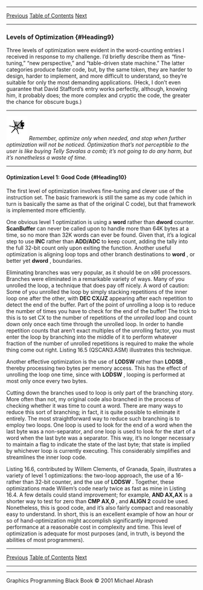   ------------------------ --------------------------------- --------------------
  [Previous](16-05.html)   [Table of Contents](index.html)   [Next](16-07.html)
  ------------------------ --------------------------------- --------------------

### Levels of Optimization {#Heading9}

Three levels of optimization were evident in the word-counting entries I
received in response to my challenge. I’d briefly describe them as
“fine-tuning,” “new perspective,” and “table-driven state machine.” The
latter categories produce faster code, but, by the same token, they are
harder to design, harder to implement, and more difficult to understand,
so they’re suitable for only the most demanding applications. (Heck, I
don’t even guarantee that David Stafford’s entry works perfectly,
although, knowing him, it probably does; the more complex and cryptic
the code, the greater the chance for obscure bugs.)

  ------------------- ----------------------------------------------------------------------------------------------------------------------------------------------------------------------------------------------------------------------------------------------------------
  ![](images/i.jpg)   *Remember, optimize only when needed, and stop when further optimization will not be noticed. Optimization that’s not perceptible to the user is like buying Telly Savalas a comb; it’s not going to do any harm, but it’s nonetheless a waste of time.*
  ------------------- ----------------------------------------------------------------------------------------------------------------------------------------------------------------------------------------------------------------------------------------------------------

#### Optimization Level 1: Good Code {#Heading10}

The first level of optimization involves fine-tuning and clever use of
the instruction set. The basic framework is still the same as my code
(which in turn is basically the same as that of the original C code),
but that framework is implemented more efficiently.

One obvious level 1 optimization is using a **word** rather than
**dword** counter. **ScanBuffer** can never be called upon to handle
more than 64K bytes at a time, so no more than 32K words can ever be
found. Given that, it’s a logical step to use **INC** rather than
**ADD/ADC** to keep count, adding the tally into the full 32-bit count
only upon exiting the function. Another useful optimization is aligning
loop tops and other branch destinations to **word** , or better yet
**dword** , boundaries.

Eliminating branches was very popular, as it should be on x86
processors. Branches were eliminated in a remarkable variety of ways.
Many of you unrolled the loop, a technique that does pay off nicely. A
word of caution: Some of you unrolled the loop by simply stacking
repetitions of the inner loop one after the other, with **DEC CX/JZ**
appearing after each repetition to detect the end of the buffer. Part of
the point of unrolling a loop is to reduce the number of times you have
to check for the end of the buffer! The trick to this is to set CX to
the number of repetitions of the *unrolled* loop and count down only
once each time through the unrolled loop. In order to handle repetition
counts that aren’t exact multiples of the unrolling factor, you must
enter the loop by branching into the middle of it to perform whatever
fraction of the number of unrolled repetitions is required to make the
whole thing come out right. Listing 16.5 (QSCAN3.ASM) illustrates this
technique.

Another effective optimization is the use of **LODSW** rather than
**LODSB** , thereby processing two bytes per memory access. This has the
effect of unrolling the loop one time, since with **LODSW** , looping is
performed at most only once every two bytes.

Cutting down the branches used to loop is only part of the branching
story. More often than not, my original code also branched in the
process of checking whether it was time to count a word. There are many
ways to reduce this sort of branching; in fact, it is quite possible to
eliminate it entirely. The most straightforward way to reduce such
branching is to employ two loops. One loop is used to look for the end
of a word when the last byte was a non-separator, and one loop is used
to look for the start of a word when the last byte was a separator. This
way, it’s no longer necessary to maintain a flag to indicate the state
of the last byte; that state is implied by whichever loop is currently
executing. This considerably simplifies and streamlines the inner loop
code.

Listing 16.6, contributed by Willem Clements, of Granada, Spain,
illustrates a variety of level 1 optimizations: the two-loop approach,
the use of a 16- rather than 32-bit counter, and the use of **LODSW** .
Together, these optimizations made Willem’s code nearly twice as fast as
mine in Listing 16.4. A few details could stand improvement; for
example, **AND AX,AX** is a shorter way to test for zero than **CMP
AX,0** , and **ALIGN 2** could be used. Nonetheless, this is good code,
and it’s also fairly compact and reasonably easy to understand. In
short, this is an excellent example of how an hour or so of
hand-optimization might accomplish significantly improved performance at
a reasonable cost in complexity and time. This level of optimization is
adequate for most purposes (and, in truth, is beyond the abilities of
most programmers).

  ------------------------ --------------------------------- --------------------
  [Previous](16-05.html)   [Table of Contents](index.html)   [Next](16-07.html)
  ------------------------ --------------------------------- --------------------

* * * * *

Graphics Programming Black Book © 2001 Michael Abrash
